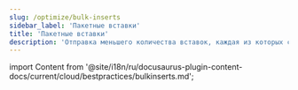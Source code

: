```yaml
---
slug: /optimize/bulk-inserts
sidebar_label: 'Пакетные вставки'
title: 'Пакетные вставки'
description: 'Отправка меньшего количества вставок, каждая из которых содержит больше данных, уменьшит количество необходимых записей.'
---
```


import Content from '@site/i18n/ru/docusaurus-plugin-content-docs/current/cloud/bestpractices/bulkinserts.md';

<Content />
